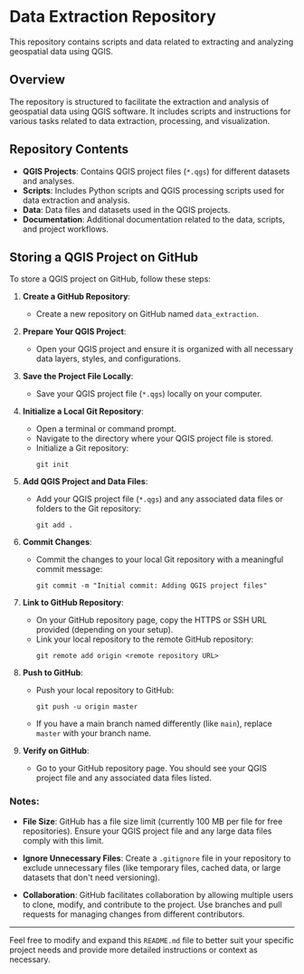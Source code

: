 # Data Extraction Repository

This repository contains scripts and data related to extracting and analyzing geospatial data using QGIS.

## Overview

The repository is structured to facilitate the extraction and analysis of geospatial data using QGIS software. It includes scripts and instructions for various tasks related to data extraction, processing, and visualization.

## Repository Contents

- **QGIS Projects**: Contains QGIS project files (`*.qgs`) for different datasets and analyses.
- **Scripts**: Includes Python scripts and QGIS processing scripts used for data extraction and analysis.
- **Data**: Data files and datasets used in the QGIS projects.
- **Documentation**: Additional documentation related to the data, scripts, and project workflows.

## Storing a QGIS Project on GitHub

To store a QGIS project on GitHub, follow these steps:

1. **Create a GitHub Repository**:
   - Create a new repository on GitHub named `data_extraction`.

2. **Prepare Your QGIS Project**:
   - Open your QGIS project and ensure it is organized with all necessary data layers, styles, and configurations.

3. **Save the Project File Locally**:
   - Save your QGIS project file (`*.qgs`) locally on your computer.

4. **Initialize a Local Git Repository**:
   - Open a terminal or command prompt.
   - Navigate to the directory where your QGIS project file is stored.
   - Initialize a Git repository:
     ```
     git init
     ```

5. **Add QGIS Project and Data Files**:
   - Add your QGIS project file (`*.qgs`) and any associated data files or folders to the Git repository:
     ```
     git add .
     ```

6. **Commit Changes**:
   - Commit the changes to your local Git repository with a meaningful commit message:
     ```
     git commit -m "Initial commit: Adding QGIS project files"
     ```

7. **Link to GitHub Repository**:
   - On your GitHub repository page, copy the HTTPS or SSH URL provided (depending on your setup).
   - Link your local repository to the remote GitHub repository:
     ```
     git remote add origin <remote repository URL>
     ```

8. **Push to GitHub**:
   - Push your local repository to GitHub:
     ```
     git push -u origin master
     ```
   - If you have a main branch named differently (like `main`), replace `master` with your branch name.

9. **Verify on GitHub**:
   - Go to your GitHub repository page. You should see your QGIS project file and any associated data files listed.

### Notes:

- **File Size**: GitHub has a file size limit (currently 100 MB per file for free repositories). Ensure your QGIS project file and any large data files comply with this limit.
  
- **Ignore Unnecessary Files**: Create a `.gitignore` file in your repository to exclude unnecessary files (like temporary files, cached data, or large datasets that don't need versioning).

- **Collaboration**: GitHub facilitates collaboration by allowing multiple users to clone, modify, and contribute to the project. Use branches and pull requests for managing changes from different contributors.

---

Feel free to modify and expand this `README.md` file to better suit your specific project needs and provide more detailed instructions or context as necessary.

